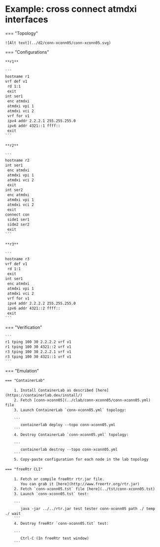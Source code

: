 # Example: cross connect atmdxi interfaces

=== "Topology"

    ![Alt text](../d2/conn-xconn05/conn-xconn05.svg)

=== "Configurations"

    **r1**

    ```
    hostname r1
    vrf def v1
     rd 1:1
     exit
    int ser1
     enc atmdxi
     atmdxi vpi 1
     atmdxi vci 2
     vrf for v1
     ipv4 addr 2.2.2.1 255.255.255.0
     ipv6 addr 4321::1 ffff::
     exit
    ```

    **r2**

    ```
    hostname r2
    int ser1
     enc atmdxi
     atmdxi vpi 1
     atmdxi vci 2
     exit
    int ser2
     enc atmdxi
     atmdxi vpi 1
     atmdxi vci 2
     exit
    connect con
     side1 ser1
     side2 ser2
     exit
    ```

    **r3**

    ```
    hostname r3
    vrf def v1
     rd 1:1
     exit
    int ser1
     enc atmdxi
     atmdxi vpi 1
     atmdxi vci 2
     vrf for v1
     ipv4 addr 2.2.2.2 255.255.255.0
     ipv6 addr 4321::2 ffff::
     exit
    ```

=== "Verification"

    ```
    r1 tping 100 30 2.2.2.2 vrf v1
    r1 tping 100 30 4321::2 vrf v1
    r3 tping 100 30 2.2.2.1 vrf v1
    r3 tping 100 30 4321::1 vrf v1
    ```

=== "Emulation"

    === "ContainerLab"

        1. Install ContainerLab as described [here](https://containerlab.dev/install/)  
        2. Fetch [conn-xconn05](../clab/conn-xconn05/conn-xconn05.yml) file  
        3. Launch ContainerLab `conn-xconn05.yml` topology:  

        ```
           containerlab deploy --topo conn-xconn05.yml  
        ```
        4. Destroy ContainerLab `conn-xconn05.yml` topology:  

        ```
           containerlab destroy --topo conn-xconn05.yml  
        ```
        5. Copy-paste configuration for each node in the lab topology

    === "freeRtr CLI"

        1. Fetch or compile freeRtr rtr.jar file.  
           You can grab it [here](http://www.freertr.org/rtr.jar)  
        2. Fetch `conn-xconn05.tst` file [here](../tst/conn-xconn05.tst)  
        3. Launch `conn-xconn05.tst` test:  

        ```
           java -jar ../../rtr.jar test tester conn-xconn05 path ./ temp ./ wait
        ```
        4. Destroy freeRtr `conn-xconn05.tst` test:  

        ```
           Ctrl-C (In freeRtr test window)
        ```

